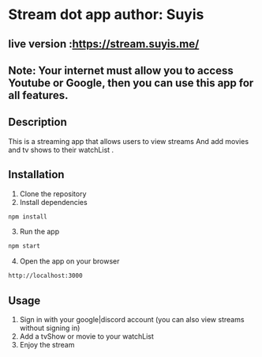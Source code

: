 # Stream dot app author: Suyis

## live version :https://stream.suyis.me/

## Note: Your internet must allow you to access Youtube or Google, then you can use this app for all features.

## Description

This is a streaming app that allows users to view streams And add movies and tv shows to their watchList .

## Installation

1. Clone the repository
2. Install dependencies

```bash
npm install
```

3. Run the app

```bash
npm start
```

4. Open the app on your browser

```bash
http://localhost:3000
```

## Usage

1. Sign in with your google|discord account (you can also view streams without signing in)
2. Add a tvShow or movie to your watchList
3. Enjoy the stream
